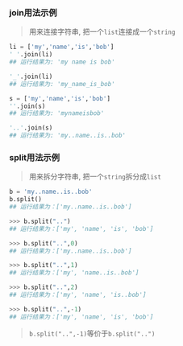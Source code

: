 ### join用法示例
> 用来连接字符串, 把一个`list`连接成一个`string`

```python
li = ['my','name','is','bob']
' '.join(li)
## 运行结果为: 'my name is bob'

'_'.join(li)
## 运行结果为: 'my_name_is_bob'

s = ['my','name','is','bob']
''.join(s)
## 运行结果为: 'mynameisbob'

'..'.join(s)
## 运行结果为: 'my..name..is..bob'
```

### split用法示例
> 用来拆分字符串, 把一个`string`拆分成`list`

```python
b = 'my..name..is..bob'
b.split()
## 运行结果为：['my..name..is..bob']

>>> b.split("..")
## 运行结果为：['my', 'name', 'is', 'bob']

>>> b.split("..",0)
## 运行结果为：['my..name..is..bob']

>>> b.split("..",1)
## 运行结果为：['my', 'name..is..bob']

>>> b.split("..",2)
## 运行结果为：['my', 'name', 'is..bob']

>>> b.split("..",-1)
## 运行结果为：['my', 'name', 'is', 'bob']
```
> `b.split("..",-1)`等价于`b.split("..")`


